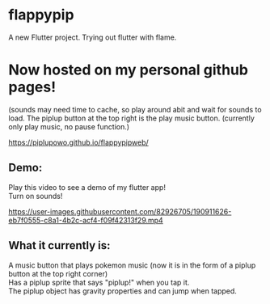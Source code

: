 # flappypip

A new Flutter project. Trying out flutter with flame.

# Now hosted on my personal github pages! 
<p>(sounds may need time to cache, so play around abit and wait for sounds to load. The piplup button at the top right is the play music button. (currently only play music, no pause function.)</p>
<a href='https://piplupowo.github.io/flappypipweb/'>https://piplupowo.github.io/flappypipweb/</a>

## Demo:


Play this video to see a demo of my flutter app! <br>
Turn on sounds! <br>




https://user-images.githubusercontent.com/82926705/190911626-eb7f0555-c8a1-4b2c-acf4-f09f42313f29.mp4






## What it currently is:
A music button that plays pokemon music (now it is in the form of a piplup button at the top right corner)<br>
Has a piplup sprite that says "piplup!" when you tap it.<br>
The piplup object has gravity properties and can jump when tapped.<br>


